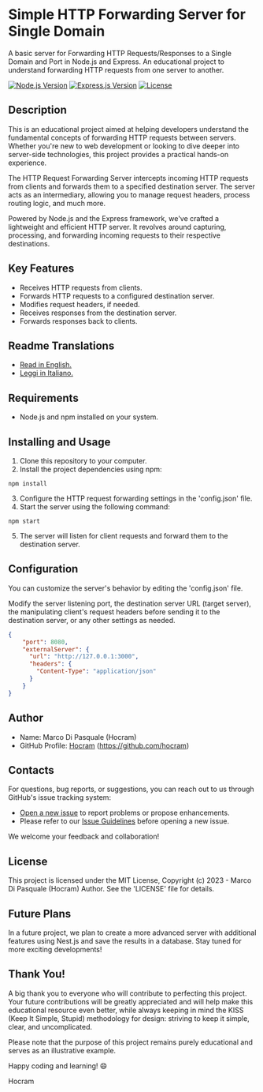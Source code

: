 # Simple HTTP Forwarding Server for Single Domain
A basic server for Forwarding HTTP Requests/Responses to a Single Domain and Port in Node.js and Express.
An educational project to understand forwarding HTTP requests from one server to another.

[![Node.js Version](https://img.shields.io/badge/Node.js-v18.15.0-green)](https://nodejs.org/)
[![Express.js Version](https://img.shields.io/badge/Express.js-v4.18.2-blue)](https://expressjs.com/)
[![License](https://img.shields.io/badge/License-MIT-green.svg)](LICENSE.md)

## Description
This is an educational project aimed at helping developers understand the fundamental concepts of forwarding HTTP requests between servers. Whether you're new to web development or looking to dive deeper into server-side technologies, this project provides a practical hands-on experience.

The HTTP Request Forwarding Server intercepts incoming HTTP requests from clients and forwards them to a specified destination server. The server acts as an intermediary, allowing you to manage request headers, process routing logic, and much more.

Powered by Node.js and the Express framework, we've crafted a lightweight and efficient HTTP server. It revolves around capturing, processing, and forwarding incoming requests to their respective destinations.

## Key Features
- Receives HTTP requests from clients.
- Forwards HTTP requests to a configured destination server.
- Modifies request headers, if needed.
- Receives responses from the destination server.
- Forwards responses back to clients.

## Readme Translations
- [Read in English.](README.md)
- [Leggi in Italiano.](README.it.md)

## Requirements
- Node.js and npm installed on your system.

## Installing and Usage
1. Clone this repository to your computer.
2. Install the project dependencies using npm:
```shell
npm install
```
3. Configure the HTTP request forwarding settings in the 'config.json' file.
4. Start the server using the following command:
```shell
npm start
```
5. The server will listen for client requests and forward them to the destination server.

## Configuration
You can customize the server's behavior by editing the 'config.json' file. 

Modify the server listening port, the destination server URL (target server), the manipulating client's request headers before sending it to the destination server, or any other settings as needed.

```json
{
    "port": 8080,
    "externalServer": {
      "url": "http://127.0.0.1:3000",
      "headers": {
        "Content-Type": "application/json"
      }
    }
}
```

## Author
* Name: Marco Di Pasquale (Hocram)
* GitHub Profile: [Hocram](https://github.com/hocram) (https://github.com/hocram)

## Contacts
For questions, bug reports, or suggestions, you can reach out to us through GitHub's issue tracking system:
- [Open a new issue](https://github.com/hocram/simple-http-forwarding-server/issues/new) to report problems or propose enhancements.
- Please refer to our [Issue Guidelines](https://github.com/hocram/simple-http-forwarding-server/blob/main/ISSUE_GUIDELINES.md) before opening a new issue.

We welcome your feedback and collaboration!

## License
This project is licensed under the MIT License, Copyright (c) 2023 - Marco Di Pasquale (Hocram) Author. See the 'LICENSE' file for details.

## Future Plans
In a future project, we plan to create a more advanced server with additional features using Nest.js and save the results in a database. Stay tuned for more exciting developments!

## Thank You!
A big thank you to everyone who will contribute to perfecting this project. Your future contributions will be greatly appreciated and will help make this educational resource even better, while always keeping in mind the KISS (Keep It Simple, Stupid) methodology for design: striving to keep it simple, clear, and uncomplicated.

Please note that the purpose of this project remains purely educational and serves as an illustrative example.

Happy coding and learning! :smile:

Hocram
